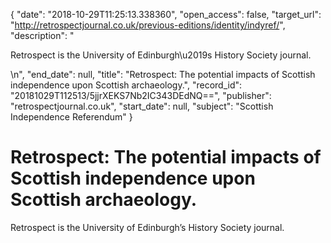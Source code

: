 {
  "date": "2018-10-29T11:25:13.338360", 
  "open_access": false, 
  "target_url": "http://retrospectjournal.co.uk/previous-editions/identity/indyref/", 
  "description": "<p>Retrospect is the University of Edinburgh\u2019s History Society journal.</p>\n", 
  "end_date": null, 
  "title": "Retrospect: The potential impacts of Scottish independence upon Scottish archaeology.", 
  "record_id": "20181029T112513/5jjrXEKS7Nb2IC343DEdNQ==", 
  "publisher": "retrospectjournal.co.uk", 
  "start_date": null, 
  "subject": "Scottish Independence Referendum"
}

# Retrospect: The potential impacts of Scottish independence upon Scottish archaeology.

<p>Retrospect is the University of Edinburgh’s History Society journal.</p>
